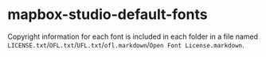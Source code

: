 mapbox-studio-default-fonts
===========================

Copyright information for each font is included in each folder in a file named `LICENSE.txt`/`OFL.txt`/`UFL.txt`/`ofl.markdown`/`Open Font License.markdown`.
